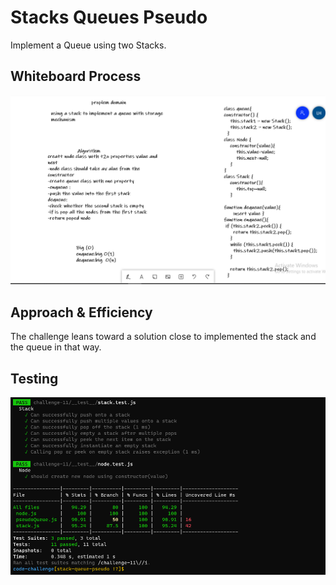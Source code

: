 # Stacks Queues Pseudo

<!-- Description of the challenge -->

Implement a Queue using two Stacks.

## Whiteboard Process

<!-- Embedded whiteboard image -->

![stack-queue-pseudo](./cc11w.png)

## Approach & Efficiency

<!-- What approach did you take? Discuss Why. What is the Big O space/time for this approach? -->

The challenge leans toward a solution close to implemented the stack and the queue in that way.

## Testing 
![stack-queue-pseudo](./cc11.png)
